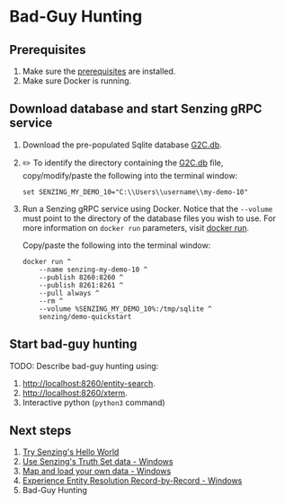 # Bad-Guy Hunting

## Prerequisites

1. Make sure the
   [prerequisites](../README.md#Prerequisistes)
   are installed.
1. Make sure Docker is running.

## Download database and start Senzing gRPC service

1. Download the pre-populated Sqlite database
   [G2C.db](https://raw.githubusercontent.com/senzing-garage/knowledge-base/main/proposals/streamline/bad-guy-hunting/G2C.db).

1. :pencil2:
   To identify the directory containing the
   [G2C.db](https://raw.githubusercontent.com/senzing-garage/knowledge-base/main/proposals/streamline/bad-guy-hunting/G2C.db) file,
   copy/modify/paste the following into the terminal window:

   ```console
   set SENZING_MY_DEMO_10="C:\\Users\\username\\my-demo-10"

   ```

1. Run a Senzing gRPC service using Docker.
   Notice that the `--volume` must point to the directory of the database files you wish to use.
   For more information on `docker run` parameters,
   visit [docker run](https://docs.docker.com/engine/reference/commandline/run/).

   Copy/paste the following into the terminal window:

   ```console
   docker run ^
       --name senzing-my-demo-10 ^
       --publish 8260:8260 ^
       --publish 8261:8261 ^
       --pull always ^
       --rm ^
       --volume %SENZING_MY_DEMO_10%:/tmp/sqlite ^
       senzing/demo-quickstart

   ```

## Start bad-guy hunting

TODO: Describe bad-guy hunting using:

1. [http://localhost:8260/entity-search](http://localhost:8260/entity-search).
1. [http://localhost:8260/xterm](http://localhost:8260/xterm).
1. Interactive python (`python3` command)

## Next steps

1. [Try Senzing's Hello World](../README.md)
1. [Use Senzing's Truth Set data - Windows](../use-senzings-truth-set-data-windows.md)
1. [Map and load your own data - Windows](../map-and-load-your-own-data-windows.md)
1. [Experience Entity Resolution Record-by-Record - Windows](../experience-entity-resolution-record-by-record-windows.md)
1. Bad-Guy Hunting
